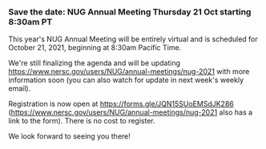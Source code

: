### Save the date: NUG Annual Meeting Thursday 21 Oct starting 8:30am PT

This year's NUG Annual Meeting will be entirely virtual and is scheduled for 
October 21, 2021, beginning at 8:30am Pacific Time. 

We're still finalizing the agenda and will be updating 
<https://www.nersc.gov/users/NUG/annual-meetings/nug-2021> with more information 
soon (you can also watch for update in next week's weekly email).

Registration is now open at <https://forms.gle/JQN15SUoEMSdJK286> 
(<https://www.nersc.gov/users/NUG/annual-meetings/nug-2021> also has a link to the form). 
There is no cost to register.

We look forward to seeing you there!

